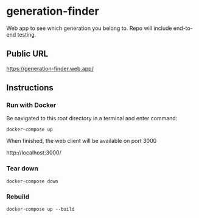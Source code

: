 # generation-finder

Web app to see which generation you belong to. Repo will include end-to-end testing.

## Public URL

https://generation-finder.web.app/

## Instructions

### Run with Docker

Be navigated to this root directory in a terminal and enter command:

```console
docker-compose up
```

When finished, the web client will be available on port 3000

http://localhost:3000/

### Tear down

```console
docker-compose down
```

### Rebuild

```console
docker-compose up --build
```
